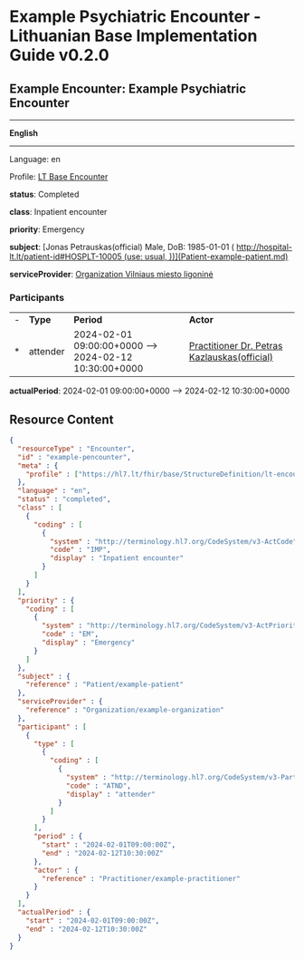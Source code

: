 # Example Psychiatric Encounter - Lithuanian Base Implementation Guide v0.2.0

## Example Encounter: Example Psychiatric Encounter

-------

**English**

-------

Language: en

Profile: [LT Base Encounter](StructureDefinition-lt-encounter.md)

**status**: Completed

**class**: Inpatient encounter

**priority**: Emergency

**subject**: [Jonas Petrauskas(official) Male, DoB: 1985-01-01 ( http://hospital-lt.lt/patient-id#HOSPLT-10005 (use: usual, ))](Patient-example-patient.md)

**serviceProvider**: [Organization Vilniaus miesto ligoninė](Organization-example-organization.md)

### Participants

| | | | |
| :--- | :--- | :--- | :--- |
| - | **Type** | **Period** | **Actor** |
| * | attender | 2024-02-01 09:00:00+0000 --> 2024-02-12 10:30:00+0000 | [Practitioner Dr. Petras Kazlauskas(official)](Practitioner-example-practitioner.md) |

**actualPeriod**: 2024-02-01 09:00:00+0000 --> 2024-02-12 10:30:00+0000



## Resource Content

```json
{
  "resourceType" : "Encounter",
  "id" : "example-pencounter",
  "meta" : {
    "profile" : ["https://hl7.lt/fhir/base/StructureDefinition/lt-encounter"]
  },
  "language" : "en",
  "status" : "completed",
  "class" : [
    {
      "coding" : [
        {
          "system" : "http://terminology.hl7.org/CodeSystem/v3-ActCode",
          "code" : "IMP",
          "display" : "Inpatient encounter"
        }
      ]
    }
  ],
  "priority" : {
    "coding" : [
      {
        "system" : "http://terminology.hl7.org/CodeSystem/v3-ActPriority",
        "code" : "EM",
        "display" : "Emergency"
      }
    ]
  },
  "subject" : {
    "reference" : "Patient/example-patient"
  },
  "serviceProvider" : {
    "reference" : "Organization/example-organization"
  },
  "participant" : [
    {
      "type" : [
        {
          "coding" : [
            {
              "system" : "http://terminology.hl7.org/CodeSystem/v3-ParticipationType",
              "code" : "ATND",
              "display" : "attender"
            }
          ]
        }
      ],
      "period" : {
        "start" : "2024-02-01T09:00:00Z",
        "end" : "2024-02-12T10:30:00Z"
      },
      "actor" : {
        "reference" : "Practitioner/example-practitioner"
      }
    }
  ],
  "actualPeriod" : {
    "start" : "2024-02-01T09:00:00Z",
    "end" : "2024-02-12T10:30:00Z"
  }
}

```
